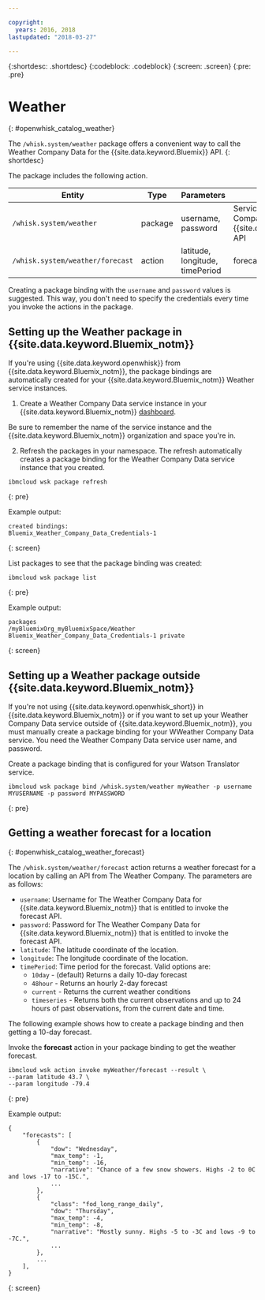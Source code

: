 ```yaml
---

copyright:
  years: 2016, 2018
lastupdated: "2018-03-27"

---
```


{:shortdesc: .shortdesc}
{:codeblock: .codeblock}
{:screen: .screen}
{:pre: .pre}

# Weather
{: #openwhisk_catalog_weather}

The `/whisk.system/weather` package offers a convenient way to call the Weather Company Data for the {{site.data.keyword.Bluemix}} API.
{: shortdesc}

The package includes the following action.

| Entity | Type | Parameters | Description |
| --- | --- | --- | --- |
| `/whisk.system/weather` | package | username, password | Services from the Weather Company Data for the {{site.data.keyword.Bluemix_notm}} API  |
| `/whisk.system/weather/forecast` | action | latitude, longitude, timePeriod | forecast for specified time period|

Creating a package binding with the `username` and `password` values is suggested. This way, you don't need to specify the credentials every time you invoke the actions in the package.

## Setting up the Weather package in {{site.data.keyword.Bluemix_notm}}

If you're using {{site.data.keyword.openwhisk}} from {{site.data.keyword.Bluemix_notm}}, the package bindings are automatically created for your {{site.data.keyword.Bluemix_notm}} Weather service instances.

1. Create a Weather Company Data service instance in your {{site.data.keyword.Bluemix_notm}} [dashboard](http://console.bluemix.net).

  Be sure to remember the name of the service instance and the {{site.data.keyword.Bluemix_notm}} organization and space you're in.

2. Refresh the packages in your namespace. The refresh automatically creates a package binding for the Weather Company Data service instance that you created.
  ```
  ibmcloud wsk package refresh
  ```
  {: pre}

  Example output:
  ```
  created bindings:
  Bluemix_Weather_Company_Data_Credentials-1
  ```
  {: screen}

  List packages to see that the package binding was created:
  ```
  ibmcloud wsk package list
  ```
  {: pre}

  Example output:
  ```
  packages
  /myBluemixOrg_myBluemixSpace/Weather Bluemix_Weather_Company_Data_Credentials-1 private
  ```
  {: screen}

## Setting up a Weather package outside {{site.data.keyword.Bluemix_notm}}

If you're not using {{site.data.keyword.openwhisk_short}} in {{site.data.keyword.Bluemix_notm}} or if you want to set up your Weather Company Data service outside of {{site.data.keyword.Bluemix_notm}}, you must manually create a package binding for your WWeather Company Data service. You need the Weather Company Data service user name, and password.

Create a package binding that is configured for your Watson Translator service.
```
ibmcloud wsk package bind /whisk.system/weather myWeather -p username MYUSERNAME -p password MYPASSWORD
```
{: pre}

## Getting a weather forecast for a location
{: #openwhisk_catalog_weather_forecast}

The `/whisk.system/weather/forecast` action returns a weather forecast for a location by calling an API from The Weather Company. The parameters are as follows:

- `username`: Username for The Weather Company Data for {{site.data.keyword.Bluemix_notm}} that is entitled to invoke the forecast API.
- `password`: Password for The Weather Company Data for {{site.data.keyword.Bluemix_notm}} that is entitled to invoke the forecast API.
- `latitude`: The latitude coordinate of the location.
- `longitude`: The longitude coordinate of the location.
- `timePeriod`: Time period for the forecast. Valid options are:
  - `10day` - (default) Returns a daily 10-day forecast
  - `48hour` - Returns an hourly 2-day forecast
  - `current` - Returns the current weather conditions
  - `timeseries` - Returns both the current observations and up to 24 hours of past observations, from the current date and time.

The following example shows how to create a package binding and then getting a 10-day forecast.

Invoke the **forecast** action in your package binding to get the weather forecast.
```
ibmcloud wsk action invoke myWeather/forecast --result \
--param latitude 43.7 \
--param longitude -79.4
```
{: pre}

Example output:
```
{
    "forecasts": [
        {
            "dow": "Wednesday",
            "max_temp": -1,
            "min_temp": -16,
            "narrative": "Chance of a few snow showers. Highs -2 to 0C and lows -17 to -15C.",
            ...
        },
        {
            "class": "fod_long_range_daily",
            "dow": "Thursday",
            "max_temp": -4,
            "min_temp": -8,
            "narrative": "Mostly sunny. Highs -5 to -3C and lows -9 to -7C.",
            ...
        },
        ...
    ],
}
```
{: screen}
